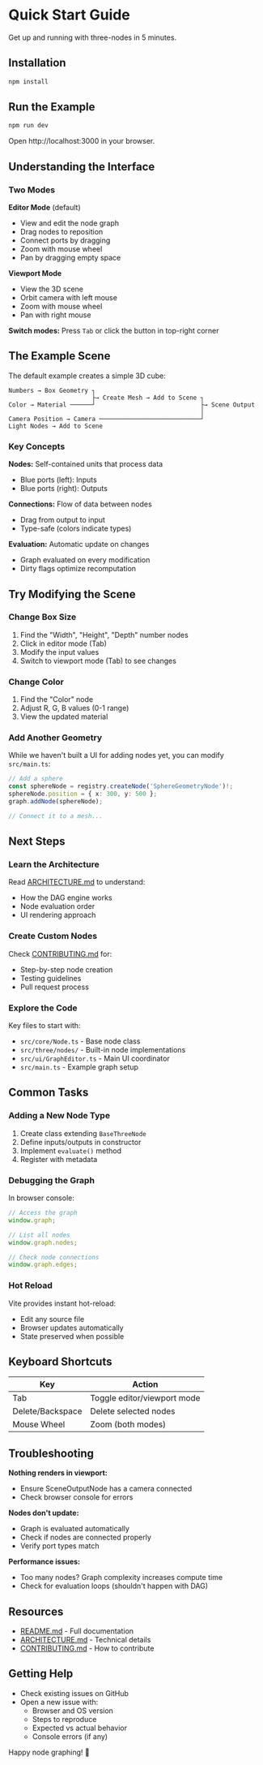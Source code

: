 # Quick Start Guide

Get up and running with three-nodes in 5 minutes.

## Installation

```bash
npm install
```

## Run the Example

```bash
npm run dev
```

Open http://localhost:3000 in your browser.

## Understanding the Interface

### Two Modes

**Editor Mode** (default)

- View and edit the node graph
- Drag nodes to reposition
- Connect ports by dragging
- Zoom with mouse wheel
- Pan by dragging empty space

**Viewport Mode**

- View the 3D scene
- Orbit camera with left mouse
- Zoom with mouse wheel
- Pan with right mouse

**Switch modes:** Press `Tab` or click the button in top-right corner

## The Example Scene

The default example creates a simple 3D cube:

```
Numbers → Box Geometry ┐
                       ├→ Create Mesh → Add to Scene ┐
Color → Material ──────┘                             ├→ Scene Output
                                                     │
Camera Position → Camera ────────────────────────────┘
Light Nodes → Add to Scene
```

### Key Concepts

**Nodes:** Self-contained units that process data

- Blue ports (left): Inputs
- Blue ports (right): Outputs

**Connections:** Flow of data between nodes

- Drag from output to input
- Type-safe (colors indicate types)

**Evaluation:** Automatic update on changes

- Graph evaluated on every modification
- Dirty flags optimize recomputation

## Try Modifying the Scene

### Change Box Size

1. Find the "Width", "Height", "Depth" number nodes
2. Click in editor mode (Tab)
3. Modify the input values
4. Switch to viewport mode (Tab) to see changes

### Change Color

1. Find the "Color" node
2. Adjust R, G, B values (0-1 range)
3. View the updated material

### Add Another Geometry

While we haven't built a UI for adding nodes yet, you can modify `src/main.ts`:

```typescript
// Add a sphere
const sphereNode = registry.createNode('SphereGeometryNode')!;
sphereNode.position = { x: 300, y: 500 };
graph.addNode(sphereNode);

// Connect it to a mesh...
```

## Next Steps

### Learn the Architecture

Read [ARCHITECTURE.md](./ARCHITECTURE.md) to understand:

- How the DAG engine works
- Node evaluation order
- UI rendering approach

### Create Custom Nodes

Check [CONTRIBUTING.md](./CONTRIBUTING.md) for:

- Step-by-step node creation
- Testing guidelines
- Pull request process

### Explore the Code

Key files to start with:

- `src/core/Node.ts` - Base node class
- `src/three/nodes/` - Built-in node implementations
- `src/ui/GraphEditor.ts` - Main UI coordinator
- `src/main.ts` - Example graph setup

## Common Tasks

### Adding a New Node Type

1. Create class extending `BaseThreeNode`
2. Define inputs/outputs in constructor
3. Implement `evaluate()` method
4. Register with metadata

### Debugging the Graph

In browser console:

```javascript
// Access the graph
window.graph;

// List all nodes
window.graph.nodes;

// Check node connections
window.graph.edges;
```

### Hot Reload

Vite provides instant hot-reload:

- Edit any source file
- Browser updates automatically
- State preserved when possible

## Keyboard Shortcuts

| Key              | Action                      |
| ---------------- | --------------------------- |
| Tab              | Toggle editor/viewport mode |
| Delete/Backspace | Delete selected nodes       |
| Mouse Wheel      | Zoom (both modes)           |

## Troubleshooting

**Nothing renders in viewport:**

- Ensure SceneOutputNode has a camera connected
- Check browser console for errors

**Nodes don't update:**

- Graph is evaluated automatically
- Check if nodes are connected properly
- Verify port types match

**Performance issues:**

- Too many nodes? Graph complexity increases compute time
- Check for evaluation loops (shouldn't happen with DAG)

## Resources

- [README.md](./README.md) - Full documentation
- [ARCHITECTURE.md](./ARCHITECTURE.md) - Technical details
- [CONTRIBUTING.md](./CONTRIBUTING.md) - How to contribute

## Getting Help

- Check existing issues on GitHub
- Open a new issue with:
  - Browser and OS version
  - Steps to reproduce
  - Expected vs actual behavior
  - Console errors (if any)

Happy node graphing! 🎨
